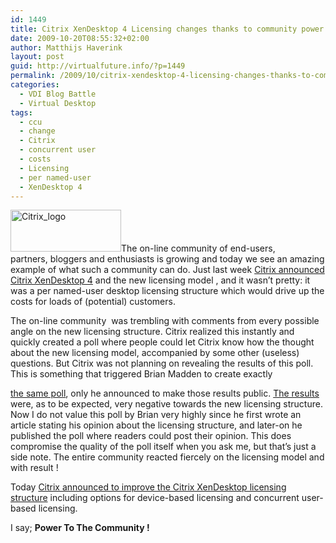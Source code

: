 ```yaml
---
id: 1449
title: Citrix XenDesktop 4 Licensing changes thanks to community power
date: 2009-10-20T08:55:32+02:00
author: Matthijs Haverink
layout: post
guid: http://virtualfuture.info/?p=1449
permalink: /2009/10/citrix-xendesktop-4-licensing-changes-thanks-to-community-power/
categories:
  - VDI Blog Battle
  - Virtual Desktop
tags:
  - ccu
  - change
  - Citrix
  - concurrent user
  - costs
  - Licensing
  - per named-user
  - XenDesktop 4
---
```

<img class="alignleft size-full wp-image-1451" title="Citrix_logo" src="https://svenhuisman.com/wp-content/uploads/2009/10/Citrix_logo.gif" alt="Citrix_logo" width="177" height="67" />The on-line community of end-users, partners, bloggers and enthusiasts is growing and today we see an amazing example of what such a community can do. Just last week <a href="http://www.citrix.com/xendesktop" target="_blank">Citrix announced Citrix XenDesktop 4</a> and the new licensing model , and it wasn&#8217;t pretty: it was a per named-user desktop licensing structure which would drive up the costs for loads of (potential) customers.

The on-line community <!--more--> was trembling with comments from every possible angle on the new licensing structure. Citrix realized this instantly and quickly created a poll where people could let Citrix know how the thought about the new licensing model, accompanied by some other (useless) questions. But Citrix was not planning on revealing the results of this poll. This is something that triggered Brian Madden to create exactly 

<a href="http://www.brianmadden.com/blogs/gabeknuth/archive/2009/10/15/Results-of-our-Citrix-XenDesktop-4-Licensing-Survey.-The-community-has-spoken_2100_.aspx" target="_blank">the same poll</a>, only he announced to make those results public. <a href="http://www.brianmadden.com/blogs/gabeknuth/archive/2009/10/15/Results-of-our-Citrix-XenDesktop-4-Licensing-Survey.-The-community-has-spoken_2100_.aspx" target="_blank">The results</a> were, as to be expected, very negative towards the new licensing structure. Now I do not value this poll by Brian very highly since he first wrote an article stating his opinion about the licensing structure, and later-on he published the poll where readers could post their opinion. This does compromise the quality of the poll itself when you ask me, but that&#8217;s just a side note. The entire community reacted fiercely on the licensing model and with result ! 

Today <a href="http://community.citrix.com/display/ocb/2009/10/20/Thank+you+-+XenDesktop+4+makes+desktop+virtualization+real+for+a+broader+set+of+use+cases+now%21" target="_blank">Citrix announced to improve the Citrix XenDesktop licensing structure</a> including options for device-based licensing and concurrent user-based licensing.

I say; **Power To The Community !**
